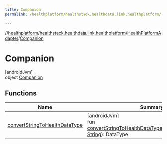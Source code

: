 ```yaml
---
title: Companion
permalink: /healthplatform/healthstack.healthdata.link.healthplatform/-health-platform-adapter/-companion/index.html

---
```

//[healthplatform](/healthplatform.html)/[healthstack.healthdata.link.healthplatform](../../index.html)/[HealthPlatformAdapter](../index.html)/[Companion](index.html)



# Companion



[androidJvm]\
object [Companion](index.html)



## Functions


| Name | Summary |
|---|---|
| [convertStringToHealthDataType](convert-string-to-health-data-type.html) | [androidJvm]<br>fun [convertStringToHealthDataType](convert-string-to-health-data-type.html)(healthDataTypeString: [String](https://kotlinlang.org/api/latest/jvm/stdlib/kotlin/-string/index.html)): DataType |

